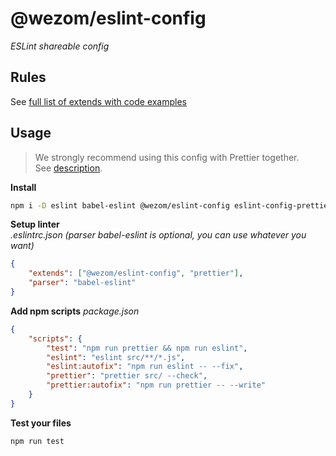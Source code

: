 # @wezom/eslint-config

_ESLint shareable config_

## Rules

See [full list of extends with code examples](https://github.com/WezomCompany/code-style/blob/main/packages/eslint-config/RULES.md)

## Usage

> We strongly recommend using this config with Prettier together.  
> See [description](https://github.com/WezomCompany/code-style/blob/main/guidelines/tools/prettier.md).

**Install**

```bash
npm i -D eslint babel-eslint @wezom/eslint-config eslint-config-prettier
```

**Setup linter**  
_.eslintrc.json (parser babel-eslint is optional, you can use whatever you want)_

```json
{
	"extends": ["@wezom/eslint-config", "prettier"],
	"parser": "babel-eslint"
}
```

**Add npm scripts**
_package.json_

```json
{
	"scripts": {
	    "test": "npm run prettier && npm run eslint",
		"eslint": "eslint src/**/*.js",
		"eslint:autofix": "npm run eslint -- --fix",
        "prettier": "prettier src/ --check",
		"prettier:autofix": "npm run prettier -- --write"
	}
}
```

**Test your files**

```bash
npm run test
```
